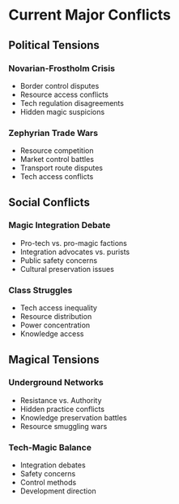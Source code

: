 # Current Major Conflicts

## Political Tensions

### Novarian-Frostholm Crisis
- Border control disputes
- Resource access conflicts
- Tech regulation disagreements
- Hidden magic suspicions

### Zephyrian Trade Wars
- Resource competition
- Market control battles
- Transport route disputes
- Tech access conflicts

## Social Conflicts

### Magic Integration Debate
- Pro-tech vs. pro-magic factions
- Integration advocates vs. purists
- Public safety concerns
- Cultural preservation issues

### Class Struggles
- Tech access inequality
- Resource distribution
- Power concentration
- Knowledge access

## Magical Tensions

### Underground Networks
- Resistance vs. Authority
- Hidden practice conflicts
- Knowledge preservation battles
- Resource smuggling wars

### Tech-Magic Balance
- Integration debates
- Safety concerns
- Control methods
- Development direction
